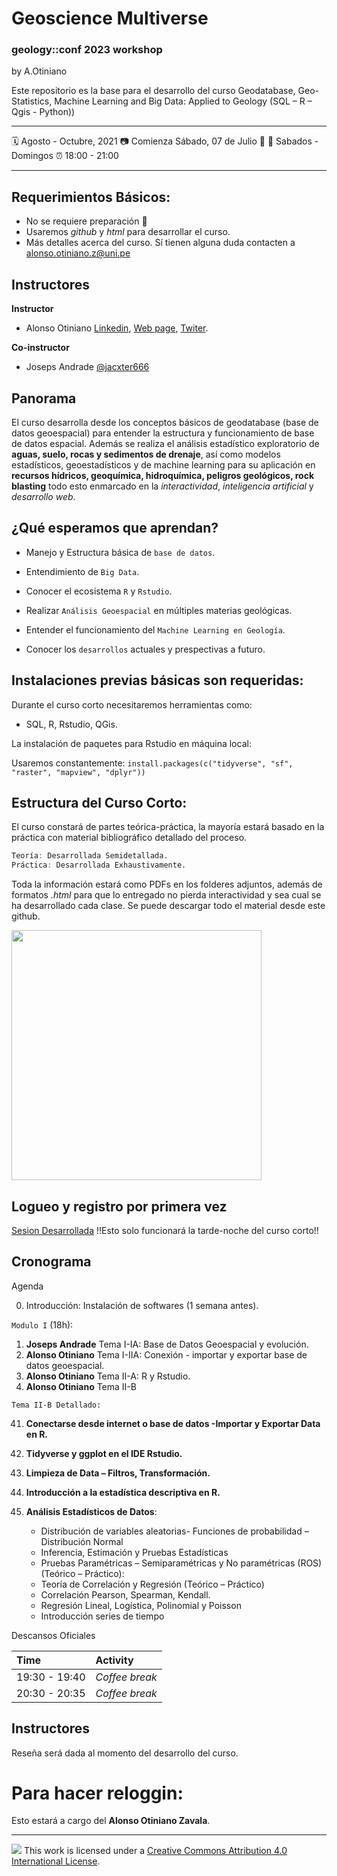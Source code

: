 Geoscience Multiverse
================

### geology::conf 2023 workshop

by A.Otiniano

Este repositorio es la base para el desarrollo del curso Geodatabase, Geo-Statistics, Machine Learning and Big Data: Applied to Geology (SQL – R – Qgis - Python))

-----

:spiral_calendar: Agosto - Octubre, 2021 
:camera: Comienza Sábado, 07 de Julio :jack_o_lantern:
:green_book: Sabados - Domingos
:alarm_clock:    18:00 - 21:00  

-----

## Requerimientos Básicos:

* No se requiere preparación :clap:
* Usaremos *github* y *html* para desarrollar el curso.
* Más detalles acerca del curso. Sí tienen alguna duda contacten a <alonso.otiniano.z@uni.pe>


## Instructores

**Instructor**

* Alonso Otiniano [Linkedin](https://www.linkedin.com/in/aotinianoz/),  [Web page](https://webaoz2.netlify.app), [Twiter](https://twitter.com/OtinianoAlonso).

**Co-instructor**

* Joseps Andrade [@jacxter666 ](https://twitter.com/jacxter666)


## Panorama

El curso desarrolla desde los conceptos básicos de geodatabase (base de datos geoespacial) para entender la estructura y funcionamiento de base de datos espacial. Además se realiza el análisis estadístico exploratorio de **aguas, suelo, rocas y sedimentos de drenaje**, así como modelos estadísticos, geoestadísticos y de machine learning para su aplicación en **recursos hídricos, geoquímica, hidroquímica, peligros geológicos, rock blasting** todo esto enmarcado en la *interactividad*, *inteligencia artificial* y *desarrollo web*.

## ¿Qué esperamos que aprendan?

* Manejo y Estructura básica de `base de datos`.

* Entendimiento de `Big Data`.

* Conocer el ecosistema `R` y `Rstudio`.

* Realizar `Análisis Geoespacial` en múltiples materias geológicas.

* Entender el funcionamiento del `Machine Learning en Geología`.

* Conocer los `desarrollos` actuales y prespectivas a futuro.

## Instalaciones previas básicas son requeridas:

Durante el curso corto necesitaremos herramientas como:

* SQL, R, Rstudio, QGis.

La instalación de paquetes para Rstudio en máquina local:

Usaremos constantemente: `install.packages(c("tidyverse", "sf", "raster", "mapview", "dplyr"))`


## Estructura del Curso Corto:

El curso constará de partes teórica-práctica, la mayoría estará basado en la práctica con material bibliográfico detallado del proceso.

```r
Teoría: Desarrollada Semidetallada.
Práctica: Desarrollada Exhaustivamente.
```
Toda la información estará como PDFs en los folderes adjuntos, además de formatos *.html* para que lo entregado no pierda interactividad y sea cual se ha desarrollado cada clase. Se puede descargar todo el material desde este github.

<img src="http://red.unal.edu.co/cursos/dnia/un2020-02/moduloN_03.svg" width="400px" />

## Logueo y registro por primera vez

[Sesion Desarrollada](https://github.com/AotinianoZ/Geoscience_Multiverse) !!Esto solo funcionará la tarde-noche del curso corto!!


## Cronograma

Agenda

0. Introducción: Instalación de softwares (1 semana antes).

`Modulo I` (18h):

1. **Joseps Andrade** Tema I-IA: Base de Datos Geoespacial y evolución.
2. **Alonso Otiniano** Tema I-IIA: Conexión - importar y exportar base de datos geoespacial.
3. **Alonso Otiniano** Tema II-A: R y Rstudio.
4. **Alonso Otiniano** Tema II-B

`Tema II-B Detallado:`

41. **Conectarse desde internet o base de datos -Importar y Exportar Data en R.**
42. **Tidyverse y ggplot en el IDE Rstudio.**
43. **Limpieza de Data – Filtros,  Transformación.**
44. **Introducción a la estadística descriptiva en R.**
45. **Análisis Estadísticos de Datos**:
    
    * Distribución de variables aleatorias- Funciones de probabilidad – Distribución Normal
    * Inferencia, Estimación y Pruebas Estadísticas
    * Pruebas Paramétricas – Semiparamétricas y No paramétricas (ROS) (Teórico – Práctico):
    * Teoría de Correlación y Regresión (Teórico – Práctico)
    * Correlación Pearson, Spearman, Kendall.
    * Regresión Lineal, Logística, Polinomial y Poisson
    * Introducción series de tiempo


Descansos Oficiales

| Time          | Activity         |
| :------------ | :--------------- |
| 19:30 - 19:40 | *Coffee break*   |
| 20:30 - 20:35 | *Coffee break*    |


## Instructores

Reseña será dada al momento del desarrollo del curso. 


# Para hacer reloggin:

Esto estará a cargo del **Alonso Otiniano Zavala**.

-----

![](https://i.creativecommons.org/l/by/4.0/88x31.png) This work is
licensed under a [Creative Commons Attribution 4.0 International
License](https://creativecommons.org/licenses/by/4.0/).

